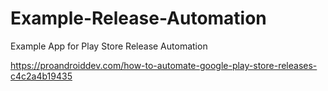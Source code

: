 # Example-Release-Automation

Example App for Play Store Release Automation

https://proandroiddev.com/how-to-automate-google-play-store-releases-c4c2a4b19435
